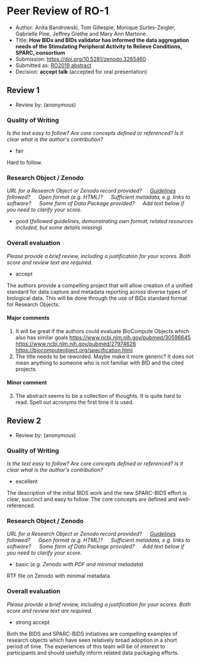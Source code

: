 # Peer Review of RO-1

* Author: Anita Bandrowski, Tom Gillespie, Monique Surles-Zeigler, Gabrielle Pine, Jeffrey Grethe and Mary Ann Martone. 
* Title: **How BIDs and BIDs validator has informed the data aggregation needs of the Stimulating Peripheral Activity to Relieve Conditions, SPARC, consortium**
* Submission: <https://doi.org/10.5281/zenodo.3265460>
* Submitted as: [RO2019 abstract](https://researchobject.github.io/ro2019/cfp)
* Decision:	**accept talk** (accepted for oral presentation) 


## Review 1

* Review by: (anonymous)

### Quality of Writing
_Is the text easy to follow? Are core concepts defined or referenced? 
Is it clear what is the author's contribution?_

* fair

Hard to follow.

### Research Object / Zenodo

_URL for a Research Object or Zenodo record provided?
   [Guidelines](http://researchobject.org/ro2019/submitting) followed?
   Open format (e.g. HTML)?
   Sufficient metadata, e.g. links to software?
   Some form of Data Package provided?
   Add text below if you need to clarify your score._

* good (_followed guidelines, demonstrating own format, related resources included, but some details missing_)

### Overall evaluation
_Please provide a brief review, including a justification for your scores. 
Both score and  review text are required._

* accept

The authors provide a compelling project that will allow creation of a unified standard for data capture and metadata reporting across diverse types of biological data. This will be done through the use of BIDs standard format for Research Objects.

#### Major comments

1. It will be great if the authors could evaluate BioCompute Objects which also has similar goals <https://www.ncbi.nlm.nih.gov/pubmed/30596645> <https://www.ncbi.nlm.nih.gov/pubmed/27974626> <https://biocomputeobject.org/specification.html>
2. The title needs to be reworded. Maybe make it more generic? It does not mean anything to someone who is not familiar with BID and the cited projects.

#### Minor comment
3. The abstract seems to be a collection of thoughts. It is quite hard to read. Spell out acronyms the first time it is used.


## Review 2 

* Review by: (anonymous)


### Quality of Writing
_Is the text easy to follow? Are core concepts defined or referenced? 
Is it clear what is the author's contribution?_

* excellent

The description of the initial BIDS work and the new SPARC-BIDS effort is clear, succinct and easy to follow. The core concepts are defined and well-referenced.


### Research Object / Zenodo

_URL for a Research Object or Zenodo record provided?
   [Guidelines](http://researchobject.org/ro2019/submitting) followed?
   Open format (e.g. HTML)?
   Sufficient metadata, e.g. links to software?
   Some form of Data Package provided?
   Add text below if you need to clarify your score._

* basic (_e.g. Zenodo with PDF and minimal metadata_)

RTF file on Zenodo with minimal metadata


### Overall evaluation
_Please provide a brief review, including a justification for your scores. 
Both score and  review text are required._

* strong accept

Both the BIDS and SPARC-BIDS initiatives are compelling examples of research objects which have seen relatively broad adoption in a short period of time. The experiences of this team will be of interest to participants and should usefully inform related data packaging efforts.

